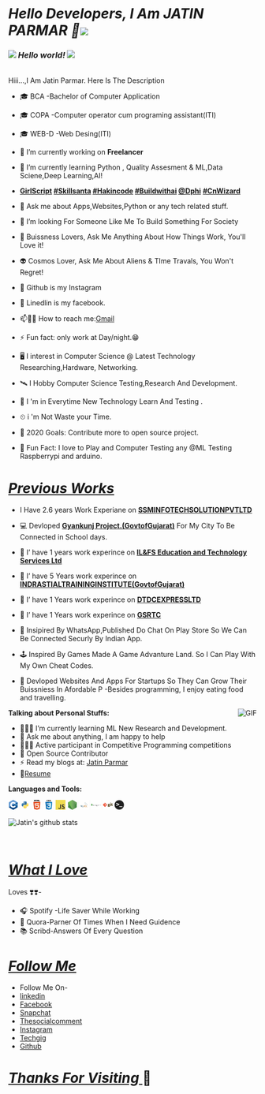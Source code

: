 
# <i> Hello Developers, I Am JATIN PARMAR 👋<img src="https://github.com/TheDudeThatCode/TheDudeThatCode/blob/master/Assets/Developer.gif" width="80px">

### <img src="https://github.com/TheDudeThatCode/TheDudeThatCode/blob/master/Assets/Hi.gif" width="29px"> Hello world!&nbsp;<img src="https://github.com/TheDudeThatCode/TheDudeThatCode/blob/master/Assets/Earth.gif" width="24px">

<br />
 </i></u>
Hiii...,I Am Jatin Parmar.
Here Is The Description

- 🎓 BCA -Bachelor of Computer Application

- 🎓 COPA -Computer operator cum programing assistant(ITI)

- 🎓 WEB-D -Web Desing(ITI)

- 🔭 I’m currently working on <b>Freelancer</b>

- 🌱 I’m currently learning Python , Quality Assesment & ML,Data Sciene,Deep Learning,AI! <b><br>
- [GirlScript](https://gssoc.girlscript.tech/gssoc20.html) [#Skillsanta](https://www.skillsanta.com//)</b><b> [#Hakincode](https://hakincodes.tech//)</b><b> [#Buildwithai](https://hackmakers.com/aihack//)</b><b> [@Dphi](https://dphi.tech//)</b> <b> [#CnWizard](www.cnpack.org/showdetail.php?id=862&lang=en/)</b>

- 💬 Ask me about Apps,Websites,Python or any tech related stuff.

- 👯 I’m looking For Someone Like Me To Build Something For Society 

- 💼 Buissness Lovers, Ask Me Anything About How Things Work, You'll Love it!

- 👽 Cosmos Lover, Ask Me About Aliens & TIme Travals, You Won't Regret!

- 🔭 Github is my Instagram

- 🔭 Linedlin is my facebook.

- 📫🧧🔗 How to reach me:[Gmail](https://mail.google.com/mail/u/0/?tab=wm&ogbl#inbox?compose=new/)

- ⚡ Fun fact: only work at Day/night.😁

- 🖥 I interest in Computer Science @ Latest Technology Researching,Hardware,   Networking.

- 🛰 I Hobby Computer Science Testing,Research And Development.

- 📕 I 'm  in Everytime New Technology Learn And Testing .

- ⏲ i 'm Not Waste your Time. 

- 🥇 2020 Goals: Contribute more to open source project.

- 🎃 Fun Fact: I love to Play and Computer Testing any @ML Testing Raspberrypi and arduino.

# <i><u> Previous Works </i></u>
-    I Have 2.6  years Work Experiane on <b>[SSMINFOTECHSOLUTIONPVTLTD](https://www.ssminfotech.biz/)</b>
- 💻 Devloped <b>[Gyankunj Project.(GovtofGujarat)](https://gyankunj.gujarat.gov.in/)</b> For My City To Be Connected in School days. 
- 🔭 I’ have 1 years work experince on <b>[IL&FS Education and Technology Services Ltd](https://www.schoolnetindia.com/)</b>
- 🔭 I’ have 5 Years work experince on <b>[INDRASTIALTRAININGINSTITUTE(GovtofGujarat)](https://talimrojgar.gujarat.gov.in)</b>
- 🔭 I’ have 1 Years work experince on <b>[DTDCEXPRESSLTD](https://www.dtdc.in/)</b>
- 🔭 I’ have 1 Years work experince on <b>[GSRTC](https://gsrtc.in/site/)</b>

- 📱 Insipired By WhatsApp,Published Do Chat On Play Store So We Can Be Connected Securly By Indian App.
- 🕹 Inspired By Games Made A Game Advanture Land. So I Can Play With My Own Cheat Codes.
- 🤝 Devloped Websites And Apps For Startups So They Can Grow Their Buissniess In Afordable P
-Besides programming, I enjoy eating food and travelling.


<img align="right" alt="GIF" src="https://media.giphy.com/media/L8K62iTDkzGX6/giphy.gif" />
  
**Talking about Personal Stuffs:**

- 👨🏽‍💻 I’m currently learning ML New Research and Development. 
- 💬 Ask me about anything, I am happy to help
- 👨🏽‍💼 Active participant in Competitive Programming competitions
- 🙍  Open Source Contributor
- ⚡️ Read my blogs at: [Jatin Parmar](https://medium.com/@parmarjatin4911)
- 📝[Resume](https://drive.google.com/file/d/14FJa-mcOT-2pnVFXrDGRpKA3GJhpTVk_/view?usp=sharing)

**Languages and Tools:**  

<code><img height="20" src="https://raw.githubusercontent.com/github/explore/80688e429a7d4ef2fca1e82350fe8e3517d3494d/topics/cpp/cpp.png"></code>
<code><img height="20" src="https://raw.githubusercontent.com/github/explore/80688e429a7d4ef2fca1e82350fe8e3517d3494d/topics/python/python.png"></code>
<code><img height="20" src="https://raw.githubusercontent.com/github/explore/80688e429a7d4ef2fca1e82350fe8e3517d3494d/topics/html/html.png"></code>
<code><img height="20" src="https://raw.githubusercontent.com/github/explore/5c058a388828bb5fde0bcafd4bc867b5bb3f26f3/topics/css/css.png"></code>
<code><img height="20" src="https://raw.githubusercontent.com/github/explore/80688e429a7d4ef2fca1e82350fe8e3517d3494d/topics/javascript/javascript.png"></code>
<code><img height="20" src="https://raw.githubusercontent.com/github/explore/80688e429a7d4ef2fca1e82350fe8e3517d3494d/topics/nodejs/nodejs.png"></code>
<code><img height="20" src="https://raw.githubusercontent.com/github/explore/80688e429a7d4ef2fca1e82350fe8e3517d3494d/topics/mysql/mysql.png"></code>
<code><img height="20" src="https://raw.githubusercontent.com/github/explore/80688e429a7d4ef2fca1e82350fe8e3517d3494d/topics/mongodb/mongodb.png"></code>
<code><img height="20" src="https://raw.githubusercontent.com/github/explore/80688e429a7d4ef2fca1e82350fe8e3517d3494d/topics/git/git.png"></code>
<code><img height="20" src="https://raw.githubusercontent.com/github/explore/80688e429a7d4ef2fca1e82350fe8e3517d3494d/topics/terminal/terminal.png"></code>

![Jatin's github stats](https://github-readme-stats.vercel.app/api?username=JHP4911&show_icons=true&hide_border=true)

<br/>


# <i><u>What I Love </i></u>
Loves ❣️❣️-
- 🎧 Spotify -Life Saver While Working
- 🤝 Quora-Parner Of Times When I Need Guidence
- 📚 Scribd-Answers Of Every Question 

# <i><u>Follow Me </i></u>
- Follow Me On-
- [linkedin](https://www.linkedin.com/in/jhparmar/)
- [Facebook](https://www.facebook.com/JATINPARMAR4911/)
- [Snapchat](https://www.snapchat.com/add/Jatin4911/)
- [Thesocialcomment](https://https://thesocialcomment.com/jatinparmar/portfolio/bio)
- [Instagram](https://www.instagram.com/lll_I_AM_JATIN_JALA_lll/)
- [Techgig](https://www.techgig.com/jatinparmar4)
- [Github](https://github.com/JHP4911)

# <i><u>Thanks For Visiting </i></u> 👋 






